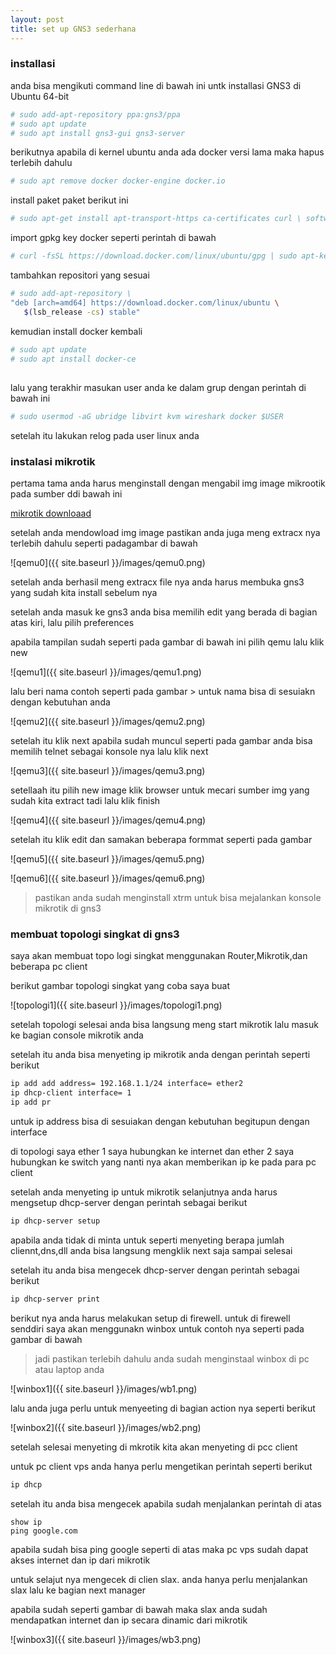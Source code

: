 ```yaml
---
layout: post
title: set up GNS3 sederhana
---
```

### installasi
anda bisa mengikuti command line di bawah ini untk installasi GNS3 di Ubuntu 64-bit 

```bash
# sudo add-apt-repository ppa:gns3/ppa
# sudo apt update
# sudo apt install gns3-gui gns3-server
```
berikutnya apabila di kernel ubuntu anda ada docker versi lama maka hapus terlebih dahulu

```bash
# sudo apt remove docker docker-engine docker.io
```
install paket paket berikut ini 

```bash 
# sudo apt-get install apt-transport-https ca-certificates curl \ software-properties-common
```

import gpkg key docker seperti perintah di bawah

```bash
# curl -fsSL https://download.docker.com/linux/ubuntu/gpg | sudo apt-key add -
```
tambahkan repositori yang sesuai

```bash
# sudo add-apt-repository \
"deb [arch=amd64] https://download.docker.com/linux/ubuntu \
   $(lsb_release -cs) stable"
```
kemudian install docker kembali

```bash
# sudo apt update
# sudo apt install docker-ce
```
##
lalu yang terakhir masukan user anda ke dalam grup dengan perintah di bawah ini 

```bash
# sudo usermod -aG ubridge libvirt kvm wireshark docker $USER
```
setelah itu lakukan relog pada user linux anda

### instalasi mikrotik 

pertama tama anda harus menginstall dengan mengabil img image mikrootik pada sumber ddi bawah ini 

[mikrotik downloaad](https://download.mikrotik.com/routeros/6.49.8/chr-6.49.8.img.zip)

setelah anda mendowload img image pastikan anda juga meng extracx nya terlebih dahulu seperti padagambar di bawah

![qemu0]({{ site.baseurl }}/images/qemu0.png)

setelah anda berhasil meng extracx file nya anda harus membuka gns3 yang sudah kita install sebelum nya

setelah anda masuk ke gns3 anda bisa memilih edit yang berada di bagian atas kiri, lalu pilih preferences 

apabila tampilan sudah seperti pada gambar di bawah ini pilih qemu lalu klik new 

![qemu1]({{ site.baseurl }}/images/qemu1.png)

lalu beri nama contoh seperti pada gambar > untuk nama bisa di sesuiakn dengan kebutuhan anda

![qemu2]({{ site.baseurl }}/images/qemu2.png)

setelah itu klik next apabila sudah muncul seperti pada gambar anda bisa memilih telnet sebagai konsole nya lalu klik next

![qemu3]({{ site.baseurl }}/images/qemu3.png)

setellaah itu pilih new image klik browser untuk mecari sumber img yang sudah kita extract tadi lalu klik finish 

![qemu4]({{ site.baseurl }}/images/qemu4.png)

setelah itu klik edit dan samakan beberapa formmat seperti pada gambar 

![qemu5]({{ site.baseurl }}/images/qemu5.png)

![qemu6]({{ site.baseurl }}/images/qemu6.png)

> pastikan anda sudah menginstall xtrm untuk bisa mejalankan konsole mikrotik di gns3


### membuat topologi singkat di gns3

saya akan membuat topo logi singkat menggunakan Router,Mikrotik,dan beberapa pc client

berikut gambar topologi singkat yang coba saya buat

![topologi1]({{ site.baseurl }}/images/topologi1.png)

setelah topologi selesai anda bisa langsung meng start mikrotik lalu masuk ke bagian console mikrotik anda

setelah itu anda bisa menyeting ip mikrotik anda dengan perintah seperti berikut 

```bash
ip add add address= 192.168.1.1/24 interface= ether2
ip dhcp-client interface= 1
ip add pr
```
 untuk ip address bisa di sesuiakan dengan kebutuhan begitupun dengan interface

di topologi saya ether 1 saya hubungkan ke internet dan ether 2 saya hubungkan ke switch yang nanti nya akan memberikan ip ke pada para pc client 

setelah anda menyeting ip untuk mikrotik selanjutnya anda harus mengsetup dhcp-server dengan perintah sebagai berikut 

```bash
ip dhcp-server setup
```

apabila anda tidak di minta untuk seperti menyeting berapa jumlah cliennt,dns,dll anda bisa langsung mengklik next saja sampai selesai

setelah itu anda bisa mengecek dhcp-server dengan perintah sebagai berikut

```bash
ip dhcp-server print
```

berikut nya anda harus melakukan setup di firewell. untuk di firewell senddiri saya akan menggunakn winbox untuk contoh nya seperti pada gambar di bawah

> jadi pastikan terlebih dahulu anda sudah menginstaal winbox di pc atau laptop anda

![winbox1]({{ site.baseurl }}/images/wb1.png)

lalu anda juga perlu untuk menyeeting di bagian action nya seperti berikut 

![winbox2]({{ site.baseurl }}/images/wb2.png)

setelah selesai menyeting di mkrotik kita akan menyeting di pcc client

untuk pc client vps anda  hanya perlu mengetikan perintah seperti berikut

```bash
ip dhcp
```

setelah itu anda bisa mengecek apabila sudah menjalankan perintah di atas

```
show ip
ping google.com
```
apabila sudah bisa ping google seperti di atas maka pc vps sudah dapat akses internet dan ip dari mikrotik

untuk selajut nya mengecek di clien slax. anda hanya perlu menjalankan slax lalu ke bagian next manager

apabila sudah seperti gambar di bawah maka slax anda sudah mendapatkan internet dan ip secara dinamic dari mikrotik

![winbox3]({{ site.baseurl }}/images/wb3.png)












